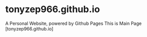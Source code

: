 # tonyzep966.github.io
A Personal Website, powered by Github Pages
This is Main Page
[tonyzep966.github.io]

